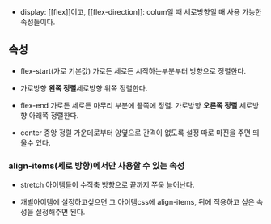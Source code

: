 - display: [[flex]]이고, [[flex-direction]]: colum일 때 세로방향일 때 사용 가능한 속성들이다.

## 속성

- flex-start(가로 기본값) 가로든 세로든 시작하는부분부터 방향으로 정렬한다.
- 가로방향 **왼쪽 정렬**세로방향 위쪽 정렬한다.

- flex-end 가로든 세로든 마무리 부분에 끝쪽에 정렬. 가로방향 **오른쪽 정렬** 세로방향 아래쪽 정렬한다.

- center 중앙 정렬 가운데로부터 양옆으로 간격이 없도록 설정 따로 마진을 주면 띄울수 있다.

### align-items(세로 방향)에서만 사용할 수 있는 속성

- stretch 아이템들이 수직축 방향으로 끝까지 쭈욱 늘어난다.

- 개별아이템에 설정하고싶으면 그 아이템css에 align-items, 뒤에 적용하고 싶은 속성을 설정해주면 된다.